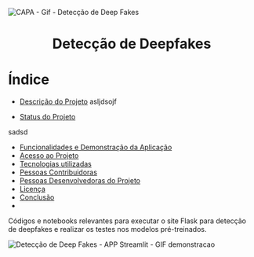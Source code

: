 
![CAPA - Gif - Detecção de Deep Fakes](https://github.com/NathFarinha/TCC_DeepFake_Detection_v1/assets/89995351/1d8e7ed7-ed14-4cec-ba0c-3392e3cead90)

<h1 align="center"> Detecção de Deepfakes </h1>


# Índice 

* [Descrição do Projeto](#descrição-do-projeto)
asljdsojf

* [Status do Projeto](#status-do-Projeto)

sadsd


* [Funcionalidades e Demonstração da Aplicação](#funcionalidades-e-demonstração-da-aplicação)
* [Acesso ao Projeto](#acesso-ao-projeto)
* [Tecnologias utilizadas](#tecnologias-utilizadas)
* [Pessoas Contribuidoras](#pessoas-contribuidoras)
* [Pessoas Desenvolvedoras do Projeto](#pessoas-desenvolvedoras)
* [Licença](#licença)
* [Conclusão](#conclusão)
* 
Códigos e notebooks relevantes para executar o site Flask para detecção de deepfakes e realizar os testes nos modelos pré-treinados.


![Detecção de Deep Fakes - APP Streamlit - GIF demonstracao](https://github.com/NathFarinha/TCC_DeepFake_Detection_v1/assets/89995351/d35e95eb-dad7-442f-b9c9-3e70b8b2dc93)



